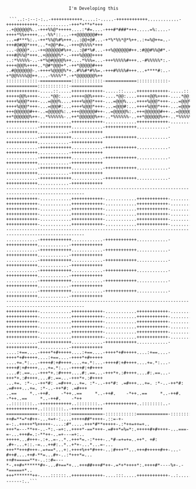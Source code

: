                             I'm Developing this

<pre> <code>```..:-:--:-:..-++++++++++++.....:-.....-++++++++++++............-++++++++++++............-+++*+**+*+++
..+@@@@@@%..-+++%%@*+++++....:*#=....-+++#*###*+++.....=%:....-++++*%%+++++...-%%*::...-++@@@@@@@#++
...=#***%:..-++*%%@%#%+++...:@@+@#...-+*%*%%*@*%++..:+=%@++=..-+++#@#@@*+++...*+@@*#=..-+++@%%%%*+++
...-@@@@*...-++@@@@@@#%++...:@#*%#...-++%@@@@@@#++.:#@@#%%@#*.-+++#@%%@*+++..+@@@@@%*-.-+++%@@@@++++
..:*%%%%%-..-+*%@#@@@@%++....*%%%=...-+++%%%%%#+++..-#%%%%%*:.-++++@@@%++++..*@#*@@@+*.-++*@@@@@#+++
..#@@@@@@@-.-++++%@@@@%*+..#%%#*#%%=.-+++#%%%%#+++...+****#:..-+*@@%%%%@@++....-%%%%**.-+*@@@@@@@%++
::::::::::::-============::::::::::::-============::::::::::::-============::::::::::::-============
++++++++++++-.....::.....++++++++++++-.....::.....++++++++++++-.....::.....++++++++++++-.....::.....
+++++@@%++++-....*@@:....+++++@@%++++-....*@@:....+++++@@%++++-....*@@:....+++++@@%++++-....*@@:....
++++%@@@*+++-...=@@@%....++++%@@@*+++-...=@@@%....++++%@@@*+++-...=@@@%....++++%@@@*+++-...=@@@%....
++++%@@@*+++-...=@@@#:...++++%@@@*+++-...=@@@#:...++++%@@@*+++-...=@@@#:...++++%@@@*+++-...=@@@#:...
+++@@@@@@#++-..=@@@@@%:..+++@@@@@@#++-..=@@@@@%:..+++@@@@@@#++-..=@@@@@%:..+++@@@@@@#++-..=@@@@@%:..
++*@@@@@@%++-..*%%%%%%-..++*@@@@@@%++-..*%%%%%%-..++*@@@@@@%++-..*%%%%%%-..++*@@@@@@%++-..*%%%%%%-..
++++++++++++-............++++++++++++-............++++++++++++-............++++++++++++-............
............-++++++++++++............-++++++++++++............-++++++++++++............-++++++++++++
............-++++++++++++............-++++++++++++............-++++++++++++............-++++++++++++
............-++++++++++++............-++++++++++++............-++++++++++++............-++++++++++++
............-++++++++++++............-++++++++++++............-++++++++++++............-++++++++++++
............-++++++++++++............-++++++++++++............-++++++++++++............-++++++++++++
............-++++++++++++............-++++++++++++............-++++++++++++............-++++++++++++
----------------------------------------------------------------------------------------------------
++++++++++++-............++++++++++++-............++++++++++++-............++++++++++++-............
++++++++++++-............++++++++++++-............++++++++++++-............++++++++++++-............
++++++++++++-............++++++++++++-............++++++++++++-............++++++++++++-............
++++++++++++-............++++++++++++-............++++++++++++-............++++++++++++-............
++++++++++++-............++++++++++++-............++++++++++++-............++++++++++++-............
++++++++++++-............++++++++++++-............++++++++++++-............++++++++++++-............
----------------------------------------------------------------------------------------------------
............-++++++++++++............-++++++++++++............-++++++++++++............-++++++++++++
............-++++++++++++............-++++++++++++............-++++++++++++............-++++++++++++
............-++++++++++++............-++++++++++++............-++++++++++++............-++++++++++++
............-++++++++++++............-++++++++++++............-++++++++++++............-++++++++++++
............-++++++++++++............-++++++++++++............-++++++++++++............-++++++++++++
............-++++++++++++............-++++++++++++............-++++++++++++............-++++++++++++
----------------------------------------------------------------------------------------------------
++++++++++++-............++++++++++++-............++++++++++++-............++++++++++++-............
++++++++++++-............++++++++++++-............++++++++++++-............++++++++++++-............
++++++++++++-............++++++++++++-............++++++++++++-............++++++++++++-............
++++++++++++-............++++++++++++-............++++++++++++-............++++++++++++-............
++++++++++++-............++++++++++++-............++++++++++++-............++++++++++++-............
++++++++++++-............++++++++++++-............++++++++++++-............++++++++++++-............
............-++++++++++++............-++++++++++++............-++++++++++++............-++++++++++++
....:+==....-++++*+#+++++....:+==....-++++*+#+++++....:+==....-++++*+#+++++....:+==....-++++*+#+++++
....+=.*:...-++++#:+#++++....+=.*:...-++++#:+#++++....+=.*:...-++++#:+#++++....+=.*:...-++++#:+#++++
....#:.==...-+++*+.:#++++....#:.==...-+++*+.:#++++....#:.==...-+++*+.:#++++....#:.==...-+++*+.:#++++
...+=. :*-..-++*#: .=#+++...+=. :*-..-++*#: .=#+++...+=. :*-..-++*#: .=#+++...+=. :*-..-++*#: .=#+++
..==     *..-++#.    -*++..==     *..-++#.    -*++..==     *..-++#.    -*++..==     *..-++#.    -*++
..::::::::..-++++++++++++..::::::::..-++++++++++++..::::::::..-++++++++++++..::::::::..-++++++++++++
============-::::::::::::============-::::::::::::============-::::::::::::============-::::::::::::
++#=**=*+#++-...+=+-:....+++++##*++++-.::=-+-=-:..+++++*%+++++-....:#*.....+++*#**+++++-.:*++=++=+..
+++*=---**++-..-*:.-=+:..++++*-==*+++-.=#++*=%=*:.+++++#+#++++-...===-=-...+++#=.:-**++-..=+---=+:..
+++++...#+++-.:+..=-..*..+++*=.-:*+++-..*#-=+=+=..++*. +#: .#+-...+::.-=...++#:..*..+*+-...*...=-...
+++**+++#+++-.=+==*...+:.++++%++*#+++-..:#+++**...+++#+++++#++-...-#++#....++#-**=...#+-..:*+++*=...
++#+=====**+-..::#=---*-.++#+******#+-...#+==*+...+++##+++#*++-.=*+*++++*:.++++#*----%+-.-*=====+*..
+++*******++-....::::::..++++++++++++-....:::.....++++++++++++-..:.....::..++++++++++++-..-------:..``` </code> </pre>

